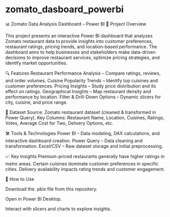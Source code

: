 # zomato_dasboard_powerbi
📊 Zomato Data Analysis Dashboard – Power BI
📌 Project Overview

This project presents an interactive Power BI dashboard that analyzes Zomato restaurant data to provide insights into customer preferences, restaurant ratings, pricing trends, and location-based performance. The dashboard aims to help businesses and stakeholders make data-driven decisions to improve restaurant services, optimize pricing strategies, and identify market opportunities.

🔍 Features
Restaurant Performance Analysis – Compare ratings, reviews, and order volumes.
Cuisine Popularity Trends – Identify top cuisines and customer preferences.
Pricing Insights – Study price distribution and its effect on ratings.
Geographical Insights – Map restaurant density and performance by location.
Filter & Drill-Down Options – Dynamic slicers for city, cuisine, and price range.

📂 Dataset
Source: Zomato restaurant dataset (cleaned & transformed in Power Query).
Key Columns: Restaurant Name, Location, Cuisines, Ratings, Votes, Average Cost for Two, Delivery Options, etc.

🛠️ Tools & Technologies
Power BI – Data modeling, DAX calculations, and interactive dashboard creation.
Power Query – Data cleaning and transformation.
Excel/CSV – Raw dataset storage and initial preprocessing.

📈 Key Insights
Premium-priced restaurants generally have higher ratings in metro areas.
Certain cuisines dominate customer preferences in specific cities.
Delivery availability impacts rating trends and customer engagement.

🚀 How to Use

Download the .pbix file from this repository.

Open in Power BI Desktop.

Interact with slicers and charts to explore insights.
